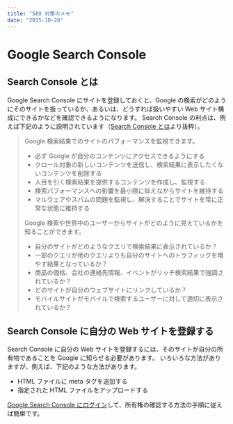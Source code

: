 ```yaml
---
title: "SEO 対策のメモ"
date: "2015-10-28"
---
```


Google Search Console
====

Search Console とは
----
Google Search Console にサイトを登録しておくと、Google の検索がどのようにそのサイトを扱っているか、あるいは、どうすれば扱いやすい Web サイト構成にできるかなどを確認できるようになります。
Search Console の利点は、例えば下記のように説明されています（[Search Console とは](https://support.google.com/webmasters/answer/4559176?hl=ja)より抜粋）。

> Google 検索結果でのサイトのパフォーマンスを監視できます。
>
> * 必ず Google が自分のコンテンツにアクセスできるようにする
> * クロール対象の新しいコンテンツを送信し、検索結果に表示したくないコンテンツを削除する
> * 人目を引く検索結果を提供するコンテンツを作成し、監視する
> * 検索パフォーマンスへの影響を最小限に抑えながらサイトを維持する
> * マルウェアやスパムの問題を監視し、解決することでサイトを常に正常な状態に維持する
>
> Google 検索や世界中のユーザーからサイトがどのように見えているかを知ることができます。
>
> * 自分のサイトがどのようなクエリで検索結果に表示されているか？
> * 一部のクエリが他のクエリよりも自分のサイトへのトラフィックを増やす結果となっているか？
> * 商品の価格、会社の連絡先情報、イベントがリッチ検索結果で強調されているか？
> * どのサイトが自分のウェブサイトにリンクしているか？
> * モバイルサイトがモバイルで検索するユーザーに対して適切に表示されているか？


Search Console に自分の Web サイトを登録する
----
Search Console に自分の Web サイトを登録するには、そのサイトが自分の所有物であることを Google に知らせる必要があります。
いろいろな方法がありますが、例えば、下記のような方法があります。

* HTML ファイルに meta タグを追加する
* 指定された HTML ファイルをアップロードする

[Google Search Console にログイン](https://www.google.com/webmasters/)して、所有権の確認する方法の手順に従えば簡単です。

